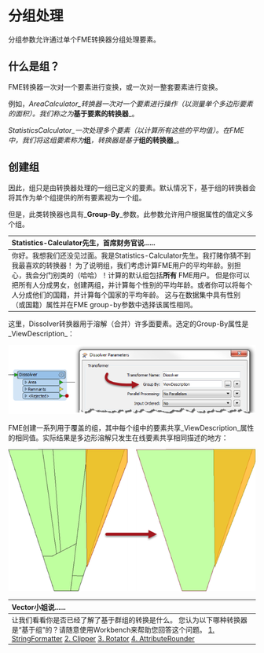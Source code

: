 # 分组处理

分组参数允许通过单个FME转换器分组处理要素。

## 什么是组？

FME转换器一次对一个要素进行变换，或一次对一整套要素进行变换。

例如，_AreaCalculator_转换器一次对一个要素进行操作（以测量单个多边形要素的面积）。我们称之为_**基于要素的转换器**_。

_StatisticsCalculator_一次处理多个要素（以计算所有这些的平均值）。在FME中，我们将这组要素称为_**组**_，转换器是基于_**组的转换器**_。

## 创建组

因此，组只是由转换器处理的一组已定义的要素。默认情况下，基于组的转换器会将其作为单个组提供的所有要素视为一个组。

但是，此类转换器也具有_**Group-By**_参数。此参数允许用户根据属性的值定义多个组。

|  Statistics-Calculator先生，首席财务官说...... |
| :--- |
|  你好。我想我们还没见过面。我是Statistics-Calculator先生。我打赌你猜不到我最喜欢的转换器！  为了说明组，我们考虑计算FME用户的平均年龄。别担心，我会分门别类的（哈哈）！计算的默认组包括**所有** FME用户。  但是你可以把所有人分成男女，创建两组，并计算每个性别的平均年龄。或者你可以将每个人分成他们的国籍，并计算每个国家的平均年龄。  这与在数据集中具有性别（或国籍）属性并在FME group-by参数中选择该属性相同。 |

这里，Dissolver转换器用于溶解（合并）许多面要素。选定的Group-By属性是_ViewDescription_：

[![](../../.gitbook/assets/img2.034.groupbyparameter.png)](https://github.com/safesoftware/FMETraining/blob/Desktop-Basic-2018/DesktopBasic2Transformation/Images/Img2.034.GroupByParameter.png)

FME创建一系列用于覆盖的组，其中每个组中的要素共享_ViewDescription_属性的相同值。实际结果是多边形溶解只发生在线要素共享相同描述的地方：

[![](../../.gitbook/assets/img2.034b.groupbyresults.png)](https://github.com/safesoftware/FMETraining/blob/Desktop-Basic-2018/DesktopBasic2Transformation/Images/Img2.034b.GroupByResults.png)

|  Vector小姐说...... |
| :--- |
|  让我们看看你是否已经了解了基于群组的转换是什么。  您认为以下哪种转换器是“基于组”的？请随意使用Workbench来帮助您回答这个问题。  [1. StringFormatter](http://52.73.3.37/fmedatastreaming/Manual/QAResponse2017.fmw?chapter=2&question=4&answer=1&DestDataset_TEXTLINE=C%3A%5CFMEOutput%5CQAResponse.html) [2. Clipper](http://52.73.3.37/fmedatastreaming/Manual/QAResponse2017.fmw?chapter=2&question=4&answer=2&DestDataset_TEXTLINE=C%3A%5CFMEOutput%5CQAResponse.html) [3. Rotator](http://52.73.3.37/fmedatastreaming/Manual/QAResponse2017.fmw?chapter=2&question=4&answer=3&DestDataset_TEXTLINE=C%3A%5CFMEOutput%5CQAResponse.html) [4. AttributeRounder](http://52.73.3.37/fmedatastreaming/Manual/QAResponse2017.fmw?chapter=2&question=4&answer=4&DestDataset_TEXTLINE=C%3A%5CFMEOutput%5CQAResponse.html) |

